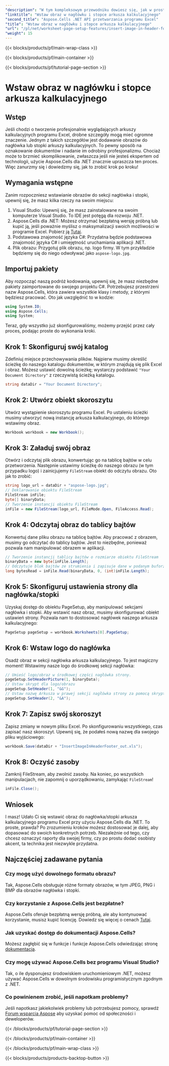 ```yaml
---
"description": "W tym kompleksowym przewodniku dowiesz się, jak w prosty sposób wstawić obraz do nagłówka/stopki za pomocą Aspose.Cells dla .NET."
"linktitle": "Wstaw obraz w nagłówku i stopce arkusza kalkulacyjnego"
"second_title": "Aspose.Cells .NET API przetwarzania programu Excel"
"title": "Wstaw obraz w nagłówku i stopce arkusza kalkulacyjnego"
"url": "/pl/net/worksheet-page-setup-features/insert-image-in-header-footer/"
"weight": 15
---
```


{{< blocks/products/pf/main-wrap-class >}}

{{< blocks/products/pf/main-container >}}

{{< blocks/products/pf/tutorial-page-section >}}

# Wstaw obraz w nagłówku i stopce arkusza kalkulacyjnego

## Wstęp
Jeśli chodzi o tworzenie profesjonalnie wyglądających arkuszy kalkulacyjnych programu Excel, drobne szczegóły mogą mieć ogromne znaczenie. Jednym z takich szczegółów jest dodawanie obrazów do nagłówka lub stopki arkuszy kalkulacyjnych. To pewny sposób na oznakowanie dokumentów i nadanie im odrobiny profesjonalizmu. Chociaż może to brzmieć skomplikowanie, zwłaszcza jeśli nie jesteś ekspertem od technologii, użycie Aspose.Cells dla .NET znacznie upraszcza ten proces. Więc zanurzmy się i dowiedzmy się, jak to zrobić krok po kroku!
## Wymagania wstępne
Zanim rozpoczniesz wstawianie obrazów do sekcji nagłówka i stopki, upewnij się, że masz kilka rzeczy na swoim miejscu:
1. Visual Studio: Upewnij się, że masz zainstalowane na swoim komputerze Visual Studio. To IDE jest potęgą dla rozwoju .NET.
2. Aspose.Cells dla .NET: Możesz otrzymać bezpłatną wersję próbną lub kupić ją, jeśli poważnie myślisz o maksymalizacji swoich możliwości w programie Excel. Pobierz ją [Tutaj](https://releases.aspose.com/cells/net/).
3. Podstawowa znajomość języka C#: Przydatna będzie podstawowa znajomość języka C# i umiejętność uruchamiania aplikacji .NET.
4. Plik obrazu: Przygotuj plik obrazu, np. logo firmy. W tym przykładzie będziemy się do niego odwoływać jako `aspose-logo.jpg`.
## Importuj pakiety
Aby rozpocząć naszą podróż kodowania, upewnij się, że masz niezbędne pakiety zaimportowane do swojego projektu C#. Potrzebujesz przestrzeni nazw Aspose.Cells, która zawiera wszystkie klasy i metody, z którymi będziesz pracować.
Oto jak uwzględnić to w kodzie:
```csharp
using System.IO;
using Aspose.Cells;
using System;
```
Teraz, gdy wszystko już skonfigurowaliśmy, możemy przejść przez cały proces, podając proste do wykonania kroki.
## Krok 1: Skonfiguruj swój katalog
Zdefiniuj miejsce przechowywania plików.
Najpierw musimy określić ścieżkę do naszego katalogu dokumentów, w którym znajdują się plik Excel i obraz. Możesz ustawić dowolną ścieżkę; wystarczy podstawić `"Your Document Directory"` z rzeczywistą ścieżką katalogu.
```csharp
string dataDir = "Your Document Directory";
```
## Krok 2: Utwórz obiekt skoroszytu
Utwórz wystąpienie skoroszytu programu Excel.
Po ustaleniu ścieżki musimy utworzyć nową instancję arkusza kalkulacyjnego, do którego wstawimy obraz. 
```csharp
Workbook workbook = new Workbook();
```
## Krok 3: Załaduj swój obraz
Otwórz i odczytaj plik obrazu, konwertując go na tablicę bajtów w celu przetworzenia.
Następnie ustawimy ścieżkę do naszego obrazu (w tym przypadku logo) i zainicjujemy `FileStream` obiekt do odczytu obrazu. Oto jak to zrobić:
```csharp
string logo_url = dataDir + "aspose-logo.jpg";
// Deklarowanie obiektu FileStream
FileStream inFile;
byte[] binaryData;
// Tworzenie instancji obiektu FileStream
inFile = new FileStream(logo_url, FileMode.Open, FileAccess.Read);
```
## Krok 4: Odczytaj obraz do tablicy bajtów
Konwertuj dane pliku obrazu na tablicę bajtów.
Aby pracować z obrazem, musimy go odczytać do tablicy bajtów. Jest to niezbędne, ponieważ pozwala nam manipulować obrazem w aplikacji.
```csharp
// Tworzenie instancji tablicy bajtów o rozmiarze obiektu FileStream
binaryData = new byte[inFile.Length];
// Odczytuje blok bajtów ze strumienia i zapisuje dane w podanym buforze tablicy bajtów.
long bytesRead = inFile.Read(binaryData, 0, (int)inFile.Length);
```
## Krok 5: Skonfiguruj ustawienia strony dla nagłówka/stopki
Uzyskaj dostęp do obiektu PageSetup, aby manipulować sekcjami nagłówka i stopki.
Aby wstawić nasz obraz, musimy skonfigurować obiekt ustawień strony. Pozwala nam to dostosować nagłówek naszego arkusza kalkulacyjnego:
```csharp
PageSetup pageSetup = workbook.Worksheets[0].PageSetup;
```
## Krok 6: Wstaw logo do nagłówka
Osadź obraz w sekcji nagłówka arkusza kalkulacyjnego.
To jest magiczny moment! Wstawimy nasze logo do środkowej sekcji nagłówka:
```csharp
// Umieść logo/obraz w środkowej części nagłówka strony.
pageSetup.SetHeaderPicture(1, binaryData);
// Ustaw skrypt dla logo/obrazu
pageSetup.SetHeader(1, "&G");
// Ustaw nazwę Arkusza w prawej sekcji nagłówka strony za pomocą skryptu
pageSetup.SetHeader(2, "&A");
```
## Krok 7: Zapisz swój skoroszyt
Zapisz zmiany w nowym pliku Excel.
Po skonfigurowaniu wszystkiego, czas zapisać nasz skoroszyt. Upewnij się, że podałeś nową nazwę dla swojego pliku wyjściowego:
```csharp
workbook.Save(dataDir + "InsertImageInHeaderFooter_out.xls");
```
## Krok 8: Oczyść zasoby
Zamknij FileStream, aby zwolnić zasoby.
Na koniec, po wszystkich manipulacjach, nie zapomnij o uporządkowaniu, zamykając `FileStream`!
```csharp
inFile.Close();
```
## Wniosek
I masz! Udało Ci się wstawić obraz do nagłówka/stopki arkusza kalkulacyjnego programu Excel przy użyciu Aspose.Cells dla .NET. To proste, prawda? Po zrozumieniu kroków możesz dostosować je dalej, aby dopasować do swoich konkretnych potrzeb. Niezależnie od tego, czy chcesz oznaczyć raporty dla swojej firmy, czy po prostu dodać osobisty akcent, ta technika jest niezwykle przydatna. 
## Najczęściej zadawane pytania
### Czy mogę użyć dowolnego formatu obrazu?
Tak, Aspose.Cells obsługuje różne formaty obrazów, w tym JPEG, PNG i BMP dla obrazów nagłówka i stopki.
### Czy korzystanie z Aspose.Cells jest bezpłatne?
Aspose.Cells oferuje bezpłatną wersję próbną, ale aby kontynuować korzystanie, musisz kupić licencję. Dowiedz się więcej o cenach [Tutaj](https://purchase.aspose.com/buy).
### Jak uzyskać dostęp do dokumentacji Aspose.Cells?
Możesz zagłębić się w funkcje i funkcje Aspose.Cells odwiedzając stronę [dokumentacja](https://reference.aspose.com/cells/net/).
### Czy mogę używać Aspose.Cells bez programu Visual Studio?
Tak, o ile dysponujesz środowiskiem uruchomieniowym .NET, możesz używać Aspose.Cells w dowolnym środowisku programistycznym zgodnym z .NET.
### Co powinienem zrobić, jeśli napotkam problemy?
Jeśli napotkasz jakiekolwiek problemy lub potrzebujesz pomocy, sprawdź [Forum wsparcia Aspose](https://forum.aspose.com/c/cells/9) aby uzyskać pomoc od społeczności i deweloperów.

{{< /blocks/products/pf/tutorial-page-section >}}

{{< /blocks/products/pf/main-container >}}

{{< /blocks/products/pf/main-wrap-class >}}

{{< blocks/products/products-backtop-button >}}